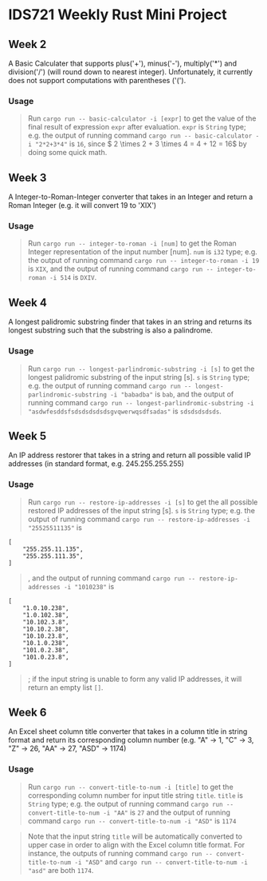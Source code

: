 # IDS721 Weekly Rust Mini Project

## Week 2

A Basic Calculater that supports plus('+'), minus('-'), multiply('*') and division('/') (will round down to nearest integer). Unfortunately, it currently does not support computations with parentheses ('('). 

### Usage
> Run `cargo run -- basic-calculator -i [expr]` to get the value of the final result of expression `expr` after evaluation. `expr` is `String` type; e.g. the output of running command `cargo run -- basic-calculator -i "2*2+3*4"` is 
`16`, since $ 2 \times 2 + 3 \times 4 = 4 + 12 = 16$ by doing some quick math.

## Week 3

A Integer-to-Roman-Integer converter that takes in an Integer and return a Roman Integer (e.g. it will convert 19 to 'XIX')

### Usage
> Run `cargo run -- integer-to-roman -i [num]` to get the Roman Integer representation of the input number [num]. `num` is `i32` type; e.g. the output of running command `cargo run -- integer-to-roman -i 19` is `XIX`, and the output of running command `cargo run -- integer-to-roman -i 514` is `DXIV`. 

## Week 4

A longest palidromic substring finder that takes in an string and returns its longest substring such that the substring is also a palindrome. 

### Usage
> Run `cargo run -- longest-parlindromic-substring -i [s]` to get the longest palidromic substring of the input string [s]. `s` is `String` type; e.g. the output of running command `cargo run -- longest-parlindromic-substring -i "babadba"` is `bab`, and the output of running command `cargo run -- longest-parlindromic-substring -i "asdwfesddsfsdsdsdsdsdsgvqwerwqsdfsadas"` is `sdsdsdsdsds`. 

## Week 5

An IP address restorer that takes in a string and return all possible valid IP addresses (in standard format, e.g. 245.255.255.255)

### Usage
> Run `cargo run -- restore-ip-addresses -i [s]` to get the all possible restored IP addresses of the input string [s]. `s` is `String` type; e.g. the output of running command `cargo run -- restore-ip-addresses -i "25525511135"` is 
```
[
    "255.255.11.135",
    "255.255.111.35",
]
```
> , and the output of running command `cargo run -- restore-ip-addresses -i "1010238"` is 
```
[
    "1.0.10.238",
    "1.0.102.38",
    "10.102.3.8",
    "10.10.2.38",
    "10.10.23.8",
    "10.1.0.238",
    "101.0.2.38",
    "101.0.23.8",
]
```
> ; if the input string is unable to form any valid IP addresses, it will return an empty list `[]`.

## Week 6

An Excel sheet column title converter that takes in a column title in string format and return its corresponding column number (e.g. "A" -> 1, "C" -> 3, "Z" -> 26, "AA" -> 27, "ASD" -> 1174)

### Usage
> Run `cargo run -- convert-title-to-num -i [title]` to get the  corresponding column number for input title string `title`. `title` is `String` type; e.g. the output of running command `cargo run -- convert-title-to-num -i "AA"` is `27` and the output of running command `cargo run -- convert-title-to-num -i "ASD"` is `1174`

> Note that the input string `title` will be automatically converted to upper case in order to align with the Excel column title format. For instance, the outputs of running command `cargo run -- convert-title-to-num -i "ASD"` and `cargo run -- convert-title-to-num -i "asd"` are both `1174`.